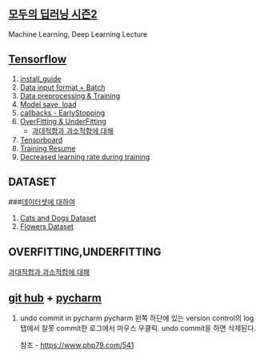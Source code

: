 ## [모두의 딥러닝 시즌2](https://deeplearningzerotoall.github.io/season2/)
Machine Learning, Deep Learning Lecture

## [Tensorflow](https://tensorflow.org)
1. [install_guide](INSTALL.md)
2. [Data input format + Batch](https://www.tensorflow.org/guide/data#top_of_page)
3. [Data preprocessing & Training](https://keras.io/ko/preprocessing/image/)
4. [Model save, load](https://www.tensorflow.org/tutorials/keras/save_and_load#top_of_page)
5. [callbacks - EarlyStopping](https://www.tensorflow.org/guide/keras/train_and_evaluate#using_callbacks)
6. [OverFitting & UnderFitting](https://www.tensorflow.org/tutorials/keras/overfit_and_underfit#combined_l2_dropout)
    * [과대적합과 과소적합에 대해](https://www.tensorflow.org/tutorials/keras/overfit_and_underfit?hl=ko#%EC%9E%91%EC%9D%80_%EB%AA%A8%EB%8D%B8_%EB%A7%8C%EB%93%A4%EA%B8%B0)
7. [Tensorboard](https://www.tensorflow.org/tensorboard/get_started)
8. [Training Resume](https://www.tensorflow.org/guide/checkpoint#restore_and_continue_training)
9. [Decreased learning rate during training](https://www.tensorflow.org/api_docs/python/tf/keras/callbacks/ReduceLROnPlateau)

## DATASET
###[데이터셋에 대하여](https://3months.tistory.com/118)
1. [Cats and Dogs Dataset](https://storage.googleapis.com/mledu-datasets/cats_and_dogs_filtered.zip)
2. [Flowers Dataset](https://storage.googleapis.com/download.tensorflow.org/example_images/flower_photos.tgz)

## OVERFITTING,UNDERFITTING
[과대적합과 과소적합에 대해](https://www.tensorflow.org/tutorials/keras/overfit_and_underfit?hl=ko#%EC%9E%91%EC%9D%80_%EB%AA%A8%EB%8D%B8_%EB%A7%8C%EB%93%A4%EA%B8%B0)

##  [git hub](https://github.com/pervin0527/pervinco) + [pycharm](https://www.jetbrains.com/pycharm/)
1. undo commit in pycharm
pycharm 왼쪽 하단에 있는 version control의 log 탭에서 잘못 commit한 로그에서 마우스 우클릭.
undo commit을 하면 삭제된다.

      참조 - https://www.php79.com/541
